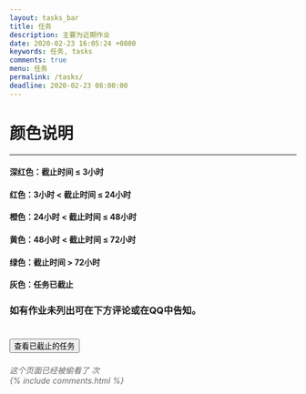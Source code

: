 ```yaml
---
layout: tasks_bar
title: 任务
description: 主要为近期作业
date: 2020-02-23 16:05:24 +0800
keywords: 任务, tasks
comments: true
menu: 任务
permalink: /tasks/
deadline: 2020-02-23 08:00:00
---
```


# 颜色说明

------

#### 深红色：截止时间 ≤ 3小时



#### 红色：3小时 < 截止时间 ≤ 24小时



#### 橙色：24小时 < 截止时间 ≤ 48小时



#### 黄色：48小时 < 截止时间 ≤ 72小时



#### 绿色：截止时间 > 72小时



#### 灰色：任务已截止



### 如有作业未列出可在下方评论或在QQ中告知。



<div class="btn-inline">
    <h1><button onclick="viewArchivedTasks()" class="btn btn-outline" type="button">查看已截止的任务</button></h1>
</div>
<script>
    function viewArchivedTasks() {
        window.location.href="https://switernal.cn/ArchivedTasks/";
    }
</script>



<span id="busuanzi_container_page_pv">

<h5 style="font-weight: normal; color: DimGray"><i>这个页面已经被偷看了 <span id="busuanzi_value_page_pv"></span> 次</i>



  <div class="comment">
      {% include comments.html %}
  </div>

